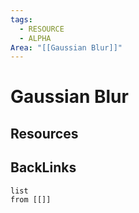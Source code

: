```yaml
---
tags:
  - RESOURCE
  - ALPHA
Area: "[[Gaussian Blur]]"
---
```


# Gaussian Blur


## Resources


## BackLinks

```dataview
list
from [[]]
```

